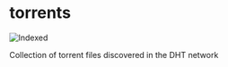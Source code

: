 torrents 
========
![Indexed](https://img.shields.io/badge/indexed-51070-blue)

Collection of torrent files discovered in the DHT network
